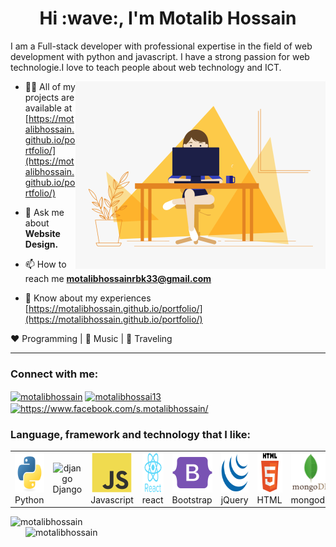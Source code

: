 <!-- ![MasterHead](https://github.com/MotalibHossain/MotalibHossain/blob/main/motaibhossain.jpg) -->
<h1 align="center">Hi :wave:, I'm Motalib Hossain</h1>
<p align="left">I am a Full-stack developer with professional expertise in the field of web development with python and javascript. I have a strong passion for web technologie.I love to teach people about web technology and ICT.</p>
<img align="right" width="400px" src="https://github.com/MotalibHossain/MotalibHossain/blob/main/code.gif?raw=true" alt="motalibhossain" /> 

<!-- - 🌱 I’m currently learning **Django , Python ,React etc.** -->

- 👨‍💻 All of my projects are available at [https://motalibhossain.github.io/portfolio/](https://motalibhossain.github.io/portfolio/)

- 💬 Ask me about **Website Design.**

- 📫 How to reach me **motalibhossainrbk33@gmail.com**

- 📄 Know about my experiences [https://motalibhossain.github.io/portfolio/](https://motalibhossain.github.io/portfolio/)
<p>❤️ Programming | 🖤 Music | 💙 Traveling</p>

<hr>
<h3 align="left">Connect with me:</h3>
<p align="left">
<a href="https://linkedin.com/in/motalibhossain" target="blank"><img align="center" src="https://cdn.jsdelivr.net/npm/simple-icons@3.0.1/icons/linkedin.svg" alt="motalibhossain" height="30" width="40" /></a>
<a href="https://twitter.com/motalibhossai13" target="blank"><img align="center" src="https://cdn.jsdelivr.net/npm/simple-icons@3.0.1/icons/twitter.svg" alt="motalibhossai13" height="30" width="40" /></a>
<a href="https://fb.com/https://www.facebook.com/s.motalibhossain/" target="blank"><img align="center" src="https://cdn.jsdelivr.net/npm/simple-icons@3.0.1/icons/facebook.svg" alt="https://www.facebook.com/s.motalibhossain/" height="30" width="40" /></a>
</p>

<h3 align="left">Language, framework and technology that I like:</h3>
<table>
		<tr>
			<td align="center">
				<img alt="python" height=64px src="https://raw.githubusercontent.com/devicons/devicon/master/icons/python/python-original.svg">
				<br>Python
			</td>
			<td align="center">
				<img alt="django" height=64px src="https://cdn.worldvectorlogo.com/logos/django.svg">
				<br>Django
			</td>
			<td align="center">
				<img alt="javascript" height=64px src="https://raw.githubusercontent.com/devicons/devicon/master/icons/javascript/javascript-original.svg">
				<br>Javascript
			</td>
			<td align="center">
				<img src="https://raw.githubusercontent.com/devicons/devicon/master/icons/react/react-original-wordmark.svg" alt="react"height="64"/>
				<br>react
			</td>
			<td align="center">
				<img alt="bootstrap" height=64px src="https://raw.githubusercontent.com/devicons/devicon/master/icons/bootstrap/bootstrap-plain.svg">
				<br>Bootstrap
			</td>
			<td align="center">
				<img alt="jquery" height=64px src="https://raw.githubusercontent.com/devicons/devicon/master/icons/jquery/jquery-original.svg">
				<br>jQuery
			</td>
<!-- 		</tr>
		<tr> -->
			<td align="center">
				<img src="https://raw.githubusercontent.com/devicons/devicon/master/icons/html5/html5-original-wordmark.svg" alt="html5" height="64px"/>
				<br>HTML
			</td>
<!-- 			<td align="center">
				<img src="https://raw.githubusercontent.com/devicons/devicon/master/icons/php/php-original.svg" alt="php" height="64px"/>
				<br>php
			</td>
			<td align="center">
				<img alt="docker" height=64px src="https://raw.githubusercontent.com/devicons/devicon/master/icons/docker/docker-original.svg">
				<br>Docker
			</td> -->
			<td align="center">
				<img src="https://raw.githubusercontent.com/devicons/devicon/master/icons/mongodb/mongodb-original-wordmark.svg" alt="mongodb"  height="64px"/>
				<br>mongodb
			</td>
			<td align="center">
				<img alt="postgresql" height=64px src="https://raw.githubusercontent.com/devicons/devicon/master/icons/postgresql/postgresql-original.svg">
				<br>PostgreSQL
			</td>
			<td align="center">
				<img alt="mysql" height=64px src="https://raw.githubusercontent.com/devicons/devicon/master/icons/mysql/mysql-original.svg">
				<br>MySQL
			</td>
		</tr>
	</table>
<p><img align="left" width="300px" src="https://github-readme-stats.vercel.app/api/top-langs?username=motalibhossain&show_icons=true&locale=en&layout=compact" alt="motalibhossain" /></p>

<p >&nbsp;<img align="right" width="480px" src="https://github-readme-stats.vercel.app/api?username=motalibhossain&show_icons=true&locale=en" alt="motalibhossain" /></p>
